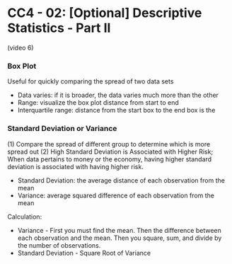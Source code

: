 # CC4 - 02: [Optional] Descriptive Statistics - Part II
(video 6)

### Box Plot
Useful for quickly comparing the spread of two data sets
- Data varies: if it is broader, the data varies much more than the other
- Range: visualize the box plot distance from start to end
- Interquartile range: distance from the start box to the end box is the

### Standard Deviation or Variance
(1) Compare the spread of different group to determine which is more spread out
(2) High Standard Deviation is Associated with Higher Risk; When data pertains to money or the economy, having higher standard deviation is associated with having higher risk.
- Standard Deviation: the average distance of each observation from the mean
- Variance: average squared difference of each observation from the mean

Calculation:
- Variance - First you must find the mean. Then the difference between each observation and the mean. Then you square, sum, and divide by the number of observations.
- Standard Deviation - Square Root of Variance

